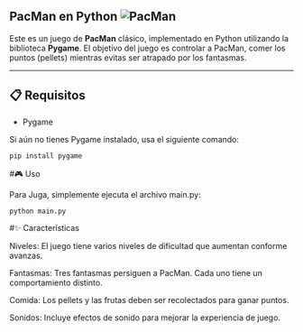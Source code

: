 ## PacMan en Python ![PacMan](assets/icon_pacman.png)

Este es un juego de **PacMan** clásico, implementado en Python utilizando la biblioteca **Pygame**. El objetivo del juego es controlar a PacMan, comer los puntos (pellets) mientras evitas ser atrapado por los fantasmas.

---

## 📋 Requisitos
- Pygame

Si aún no tienes Pygame instalado, usa el siguiente comando:
```bash
pip install pygame
```  
#🎮 Uso

Para Juga, simplemente ejecuta el archivo main.py:

```bash
python main.py
```

#✨ Características

Niveles: El juego tiene varios niveles de dificultad que aumentan conforme avanzas.

Fantasmas: Tres fantasmas persiguen a PacMan. Cada uno tiene un comportamiento distinto.

Comida: Los pellets y las frutas deben ser recolectados para ganar puntos.

Sonidos: Incluye efectos de sonido para mejorar la experiencia de juego.


